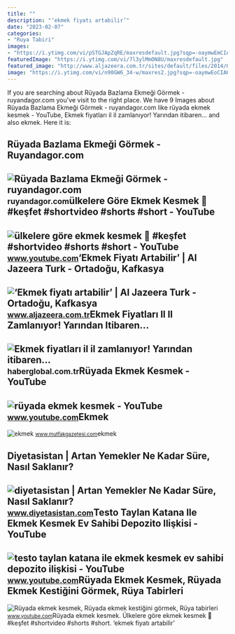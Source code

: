 ```yaml
---
title: ""
description: "‘ekmek fiyatı artabilir’"
date: "2023-02-07"
categories:
- "Ruya Tabiri"
images:
- "https://i.ytimg.com/vi/pSTGJApZqRE/maxresdefault.jpg?sqp=-oaymwEmCIAKENAF8quKqQMa8AEB-AH2BoAC0AWKAgwIABABGGUgZShlMA8=&amp;rs=AOn4CLA0pu4k1NMKnQZIsFjuRS9c6tHpUQ"
featuredImage: "https://i.ytimg.com/vi/7l3ylMmON8U/maxresdefault.jpg"
featured_image: "http://www.aljazeera.com.tr/sites/default/files/2014/04/14/ekmek3-788_1.jpg"
image: "https://i.ytimg.com/vi/n90GW6_34-w/maxres2.jpg?sqp=-oaymwEoCIAKENAF8quKqQMcGADwAQH4Ac4FgAL8CYoCDAgAEAEYZSBRKEgwDw==&amp;rs=AOn4CLBq7Q9hz08Xau7trWgIHCD9l6IaGw"
---
```


If you are searching about Rüyada Bazlama Ekmeği Görmek - ruyandagor.com you've visit to the right place. We have 9 Images about Rüyada Bazlama Ekmeği Görmek - ruyandagor.com like rüyada ekmek kesmek - YouTube, Ekmek fiyatları il il zamlanıyor! Yarından itibaren... and also ekmek. Here it is:

Rüyada Bazlama Ekmeği Görmek - Ruyandagor.com
---------------------------------------------

 ![Rüyada Bazlama Ekmeği Görmek - ruyandagor.com](https://images.ruyandagor.com/2017/04/ekmek-kesmek-0107.jpg) <small>ruyandagor.com</small>ülkelere Göre Ekmek Kesmek 🍞 #keşfet #shortvideo #shorts #short - YouTube
-------------------------------------------------------------------------

 ![ülkelere göre ekmek kesmek 🍞 #keşfet #shortvideo #shorts #short - YouTube](https://i.ytimg.com/vi/n90GW6_34-w/maxres2.jpg?sqp=-oaymwEoCIAKENAF8quKqQMcGADwAQH4Ac4FgAL8CYoCDAgAEAEYZSBRKEgwDw==&rs=AOn4CLBq7Q9hz08Xau7trWgIHCD9l6IaGw) <small>www.youtube.com</small>‘Ekmek Fiyatı Artabilir’ | Al Jazeera Turk - Ortadoğu, Kafkasya
---------------------------------------------------------------

 ![‘Ekmek fiyatı artabilir’ | Al Jazeera Turk - Ortadoğu, Kafkasya](http://www.aljazeera.com.tr/sites/default/files/2014/04/14/ekmek3-788_1.jpg) <small>www.aljazeera.com.tr</small>Ekmek Fiyatları Il Il Zamlanıyor! Yarından Itibaren...
------------------------------------------------------

 ![Ekmek fiyatları il il zamlanıyor! Yarından itibaren...](https://i.haberglobal.com.tr/storage/files/images/2022/07/31/ekmek-fiyatlari-il-il-zamlaniyor-yarindan-itibaren-AF6B.jpg) <small>haberglobal.com.tr</small>Rüyada Ekmek Kesmek - YouTube
-----------------------------

 ![rüyada ekmek kesmek - YouTube](https://i.ytimg.com/vi/pSTGJApZqRE/maxresdefault.jpg?sqp=-oaymwEmCIAKENAF8quKqQMa8AEB-AH2BoAC0AWKAgwIABABGGUgZShlMA8=&rs=AOn4CLA0pu4k1NMKnQZIsFjuRS9c6tHpUQ) <small>www.youtube.com</small>Ekmek
-----

 ![ekmek](https://1.bp.blogspot.com/-NQHwl7qOBvA/Xn_EHs9RRoI/AAAAAAAAWbo/AK4osXK1oBsCTRVKU3-zvyEYFsCCW0OtACLcBGAsYHQ/w1200-h630-p-k-no-nu/ekmek%2B%25283%2529.jpg) <small>www.mutfakgazetesi.com</small>ekmek

Diyetasistan | Artan Yemekler Ne Kadar Süre, Nasıl Saklanır?
------------------------------------------------------------

 ![diyetasistan | Artan Yemekler Ne Kadar Süre, Nasıl Saklanır?](https://www.diyetasistan.com/files/user_uploads/Hande3/ekmek.jpg) <small>www.diyetasistan.com</small>Testo Taylan Katana Ile Ekmek Kesmek Ev Sahibi Depozito Ilişkisi - YouTube
--------------------------------------------------------------------------

 ![testo taylan katana ile ekmek kesmek ev sahibi depozito ilişkisi - YouTube](https://i.ytimg.com/vi/7l3ylMmON8U/maxresdefault.jpg) <small>www.youtube.com</small>Rüyada Ekmek Kesmek, Rüyada Ekmek Kestiğini Görmek, Rüya Tabirleri
------------------------------------------------------------------

 ![Rüyada ekmek kesmek, Rüyada ekmek kestiğini görmek, Rüya tabirleri](https://i.ytimg.com/vi/sVpK_bRqwdA/maxresdefault.jpg) <small>www.youtube.com</small>Rüyada ekmek kesmek. Ülkelere göre ekmek kesmek 🍞 #keşfet #shortvideo #shorts #short. ‘ekmek fiyatı artabilir’
